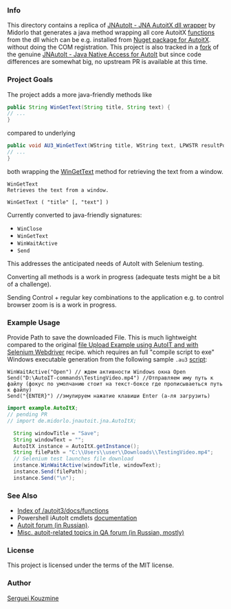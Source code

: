 ### Info

This directory contains a replica of [JNAutoIt - JNA AutoitX dll wrapper](https://github.com/midorlo/JNAutoIt)
by Midorlo that generates a java method wrapping all core AutoitX [functions](https://documentation.help/AutoItX/)
from the dll which can be e.g. installed from
[Nuget package for AutoitX](https://www.nuget.org/packages/AutoItX/).
without doing the COM registration. This project is also tracked in a [fork](https://github.com/sergueik/JNAutoIt)
of the genuine [JNAutoIt - Java Native Access for AutoIt](https://github.com/midorlo/JNAutoIt)
but since code differences are somewhat big, no upstream PR is available at this time.

### Project Goals

The project adds a more java-friendly methods like
```java
public String WinGetText(String title, String text) {
// ...
}
```

compared to underlying
```java
public void AU3_WinGetText(WString title, WString text, LPWSTR resultPointer, int bufSize) {
// ...	
}
```
both wrapping the [WinGetText](https://www.autoitscript.com/autoit3/docs/functions/WinGetText.htm) method for retrieving the text from a window.
```basic
WinGetText
Retrieves the text from a window.

WinGetText ( "title" [, "text"] )
```
Currently converted to java-friendly signatures:

* `WinClose`
* `WinGetText`
* `WinWaitActive`
* `Send`

This addresses the anticipated needs of AutoIt with Selenium testing.

Converting all methods is a work in progress (adequate tests might be a  bit of a challenge).

Sending Control + regular key combinations to the application e.g. to control browser zoom is is a work in progress.
### Example Usage

Provide Path to save the downloaded File. This is much lightweight compared to the
original  [file Upload Example using AutoIT and with Selenium Webdriver](https://www.guru99.com/use-autoit-selenium.html) recipe.
which requires an full "compile script to exe"
Windows executable generation from the following sample `.au3` [script](https://automated-testing.info/t/webdriver-features-rabota-s-upload-popup-windows-native-okno-pri-pomoshhi-selenium-web-driver/2288):
```basic
WinWaitActive("Open") // ждем активности Windows окна Open
Send("D:\AutoIT-commands\TestingVideo.mp4") //Отправляем иму путь к файлу (фокус по умолчанию стоит на текст-боксе где прописываеться путь к файлу)
Send("{ENTER}") //эмулируем нажатие клавиши Enter (а-ля загрузить)
```

```java
import example.AutoItX;
// pending PR
// import de.midorlo.jnautoit.jna.AutoItX;

  String windowTitle = "Save";
  String windowText = "";
  AutoItX instance = AutoItX.getInstance();
  String filePath =	"C:\\Users\\user\\Downloads\\TestingVideo.mp4";
  // Selenium test launches file download
  instance.WinWaitActive(windowTitle, windowText);
  instance.Send(filePath);
  instance.Send("\n");
```

### See Also
  * [Index of /autoit3/docs/functions](https://www.autoitscript.com/autoit3/docs/functions/)
  * Powershell iAutoIt cmdlets [documentation](https://www.autoitconsulting.com/site/scripting/autoit-cmdlets-for-windows-powershell/)
  * [Autoit forum (in Russian)](http://autoit-script.ru/index.php).
  * [Misc. autoit-related topics in QA forum (in Russian, mostly)](https://automated-testing.info/search?q=autoit)

### License
This project is licensed under the terms of the MIT license.

### Author
[Serguei Kouzmine](kouzmine_serguei@yahoo.com)
